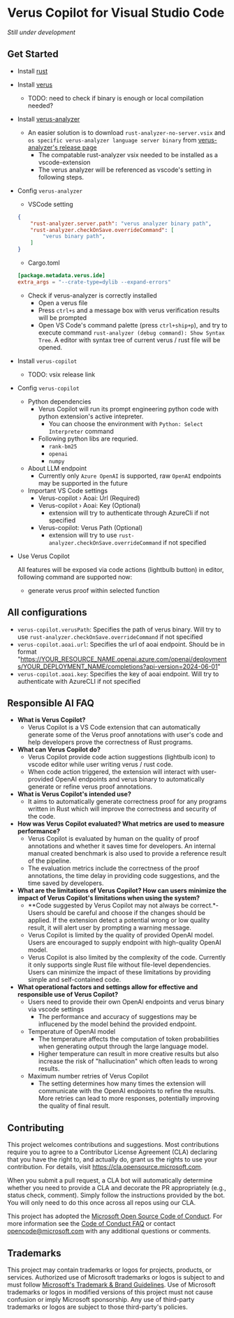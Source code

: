 # Verus Copilot for Visual Studio Code

*Still under development*

## Get Started

- Install [rust](https://www.rust-lang.org/tools/install)
- Install [verus](https://github.com/verus-lang/verus)
    - TODO: need to check if binary is enough or local compilation needed?
- Install [verus-analyzer](https://github.com/verus-lang/verus-analyzer/tree/main)
    - An easier solution is to download `rust-analyzer-no-server.vsix` and `os specific verus-analyzer language server binary` from [verus-analyzer's release page](https://github.com/verus-lang/verus-analyzer/releases)
        - The compatable rust-analyzer vsix needed to be installed as a vscode-extension
        - The verus analyzer will be referenced as vscode's setting in following steps.
- Config `verus-analyzer`
    - VSCode setting
    ```json
    {
        "rust-analyzer.server.path": "verus analyzer binary path",
        "rust-analyzer.checkOnSave.overrideCommand": [
            "verus binary path",
        ]
    }
    ```
    - Cargo.toml
    ```toml
    [package.metadata.verus.ide]
    extra_args = "--crate-type=dylib --expand-errors"
    ```
    - Check if verus-analyzer is correctly installed
        - Open a verus file
        - Press `ctrl+s` and a message box with verus verification results will be prompted
        - Open VS Code's command palette (press `ctrl+ship+p`), and try to execute command `rust-analyzer (debug command): Show Syntax Tree`. A editor with syntax tree of current verus / rust file will be opened.
- Install `verus-copilot`
    - TODO: vsix release link
- Config `verus-copilot`
    - Python dependencies
        - Verus Copilot will run its prompt engineering python code with python extension's active intepreter.
            - You can choose the environment with `Python: Select Interpreter` command
        - Following python libs are requried.
            - `rank-bm25`
            - `openai`
            - `numpy`
    - About LLM endpoint
        - Currently only `Azure OpenAI` is supported, raw `OpenAI` endpoints may be supported in the future
    - Important VS Code settings
        - Verus-copilot › Aoai: Url (Required)
        - Verus-copilot › Aoai: Key (Optional)
            - extension will try to authenticate through AzureCli if not specified
        - Verus-copilot: Verus Path (Optional)
            - extension will try to use `rust-analyzer.checkOnSave.overrideCommand` if not specified

- Use Verus Copilot

    All features will be exposed via code actions (lightbulb button) in editor, following command are supported now:
    - generate verus proof within selected function


## All configurations

- `verus-copilot.verusPath`: Specifies the path of verus binary. Will try to use `rust-analyzer.checkOnSave.overrideCommand` if not specified
- `verus-copilot.aoai.url`: Specifies the url of aoai endpoint. Should be in format "https://YOUR_RESOURCE_NAME.openai.azure.com/openai/deployments/YOUR_DEPLOYMENT_NAME/completions?api-version=2024-06-01"
- `verus-copilot.aoai.key`: Specifies the key of aoai endpoint. Will try to authenticate with AzureCLI if not specified

## Responsible AI FAQ

- **What is Verus Copilot?**
    - Verus Copilot is a VS Code extension that can automatically generate some of the Verus proof annotations with user's code and help developers prove the correctness of Rust programs.
- **What can Verus Copilot do?**
    - Verus Copilot provide code action suggestions (lightbulb icon) to vscode editor while user writing verus / rust code. 
    - When code action triggered, the extension will interact with user-provided OpenAI endpoints and verus binary to automatically generate or refine verus proof annotations.
- **What is Verus Copilot's intended use?**
    - It aims to automatically generate correctness proof for any programs written in Rust which will improve the correctness and security of the code.
- **How was Verus Copilot evaluated? What metrics are used to measure performance?**
    - Verus Copilot is evaluated by human on the quality of proof annotations and whether it saves time for developers. An internal manual created benchmark is also used to provide a reference result of the pipeline.
    - The evaluation metrics include the correctness of the proof annotations, the time delay in providing code suggestions, and the time saved by developers.
- **What are the limitations of Verus Copilot? How can users minimize the impact of Verus Copilot's limitations when using the system?**
    - **Code suggested by Verus Copilot may not always be correct.*- Users should be careful and choose if the changes should be applied. If the extension detect a potential wrong or low quality result, it will alert user by prompting a warning message.
    - Verus Copilot is limited by the quality of provided OpenAI model. Users are encouraged to supply endpoint with high-quality OpenAI model.
    - Verus Copilot is also limited by the complexity of the code. Currently it only supports single Rust file without file-level dependencies. Users can minimize the impact of these limitations by providing simple and self-contained code.
- **What operational factors and settings allow for effective and responsible use of Verus Copilot?**
    - Users need to provide their own OpenAI endpoints and verus binary via vscode settings
        - The performance and accuracy of suggestions may be influcened by the model behind the provided endpoint.
    - Temperature of OpenAI model
        - The temperature affects the computation of token probabilities when generating output through the large language model.
        - Higher temperature can result in more creative results but also increase the risk of "hallucination" which often leads to wrong results.
    - Maximum number retries of Verus Copilot
        - The setting determines how many times the extension will communicate with the OpenAI endpoints to refine the results. More retries can lead to more responses, potentially improving the quality of final result.

## Contributing

This project welcomes contributions and suggestions.  Most contributions require you to agree to a
Contributor License Agreement (CLA) declaring that you have the right to, and actually do, grant us
the rights to use your contribution. For details, visit https://cla.opensource.microsoft.com.

When you submit a pull request, a CLA bot will automatically determine whether you need to provide
a CLA and decorate the PR appropriately (e.g., status check, comment). Simply follow the instructions
provided by the bot. You will only need to do this once across all repos using our CLA.

This project has adopted the [Microsoft Open Source Code of Conduct](https://opensource.microsoft.com/codeofconduct/).
For more information see the [Code of Conduct FAQ](https://opensource.microsoft.com/codeofconduct/faq/) or
contact [opencode@microsoft.com](mailto:opencode@microsoft.com) with any additional questions or comments.

## Trademarks

This project may contain trademarks or logos for projects, products, or services. Authorized use of Microsoft 
trademarks or logos is subject to and must follow 
[Microsoft's Trademark & Brand Guidelines](https://www.microsoft.com/en-us/legal/intellectualproperty/trademarks/usage/general).
Use of Microsoft trademarks or logos in modified versions of this project must not cause confusion or imply Microsoft sponsorship.
Any use of third-party trademarks or logos are subject to those third-party's policies.

